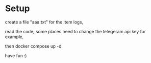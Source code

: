 # Setup
create a file "aaa.txt" for the item logs,

read the code, some places need to change the telegeram api key for example,

then docker compose up -d

have fun :)
